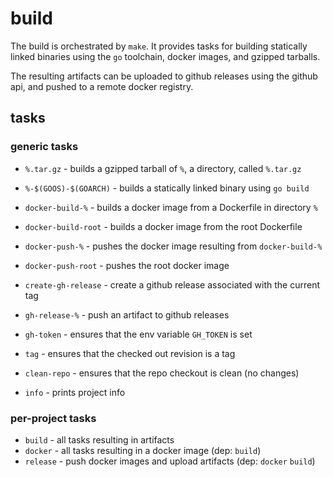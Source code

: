 # build

The build is orchestrated by `make`. It provides tasks for building statically
linked binaries using the `go` toolchain, docker images, and gzipped tarballs.

The resulting artifacts can be uploaded to github releases using the github
api, and pushed to a remote docker registry.

## tasks

### generic tasks

* `%.tar.gz` - builds a gzipped tarball of `%`, a directory, called `%.tar.gz`
* `%-$(GOOS)-$(GOARCH)` - builds a statically linked binary using `go build`

* `docker-build-%` - builds a docker image from a Dockerfile in directory `%`
* `docker-build-root` - builds a docker image from the root Dockerfile

* `docker-push-%` - pushes the docker image resulting from `docker-build-%`
* `docker-push-root` - pushes the root docker image

* `create-gh-release` - create a github release associated with the current tag
* `gh-release-%` - push an artifact to github releases

* `gh-token` - ensures that the env variable `GH_TOKEN` is set
* `tag` - ensures that the checked out revision is a tag
* `clean-repo` - ensures that the repo checkout is clean (no changes)
* `info` - prints project info

### per-project tasks

* `build` - all tasks resulting in artifacts
* `docker` - all tasks resulting in a docker image (dep: `build`)
* `release` - push docker images and upload artifacts (dep: `docker` `build`)
